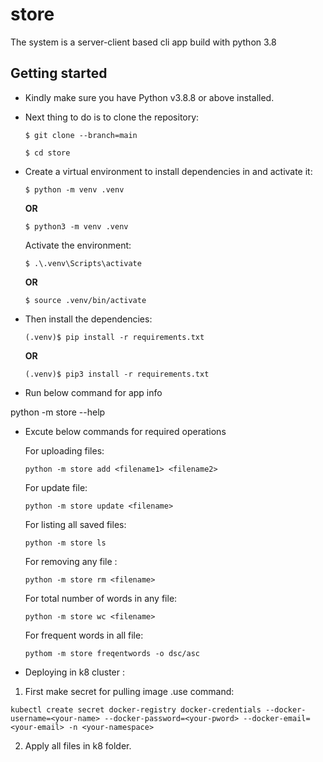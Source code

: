 # store 

The system is a server-client based cli app build with python 3.8

## Getting started

* Kindly make sure you have Python v3.8.8 or above installed.

* Next thing to do is to clone the repository:

    ```
    $ git clone --branch=main 
    ```
    ```
    $ cd store 
    ```
* Create a virtual environment to install dependencies in and activate it:

    ```
    $ python -m venv .venv
    ```
    **OR**
    ```
    $ python3 -m venv .venv
    ```
    Activate the environment:
    ```
    $ .\.venv\Scripts\activate
    ```
    **OR**
    ```
    $ source .venv/bin/activate
    ```

* Then install the dependencies:
    ```
    (.venv)$ pip install -r requirements.txt
    ```
    **OR**
    ```
    (.venv)$ pip3 install -r requirements.txt
    ```

* Run below command for app info 

python -m store --help

* Excute below commands for required operations 

   For uploading files:
    ```
    python -m store add <filename1> <filename2>
    ```
   For update file:
    ```
    python -m store update <filename>
    ```
   For listing all saved files:
    ```
    python -m store ls
    ```

   For removing any file :
    ```
    python -m store rm <filename>
    ```
   For total number of words in any file:
    ```
    python -m store wc <filename>
    ```
    For frequent words in all file:
    ```
    pythom -m store freqentwords -o dsc/asc
    ```
* Deploying in k8 cluster :

1. First make secret for pulling image .use command:
```
kubectl create secret docker-registry docker-credentials --docker-username=<your-name> --docker-password=<your-pword> --docker-email=<your-email> -n <your-namespace>
```
2. Apply all files in k8 folder.
